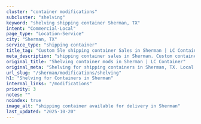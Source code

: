 ```yaml
---
cluster: "container modifications"
subcluster: "shelving"
keyword: "shelving shipping container Sherman, TX"
intent: "Commercial-Local"
page_type: "Location-Service"
city: "Sherman, TX"
service_type: "shipping container"
title_tag: "Custom 5le shipping container Sales in Sherman | LC Container"
meta_description: "shipping container sales in Sherman. Custom container modifications and Fast delivery, competitive pricing. Serving modifications area. Quote ID: S89. Call (214) 524-4168 for your free quote today."
original_title: "Shelving container mods in Sherman | LC Container"
original_meta: "Shelving for shipping containers in Sherman, TX. Local fabrication & pro install. LC Container — Since 2003. Get a quote."
url_slug: "/sherman/modifications/shelving"
h1: "Shelving for Containers in Sherman"
internal_links: "/modifications"
priority: 3
notes: ""
noindex: true
image_alt: "shipping container available for delivery in Sherman"
last_updated: "2025-10-20"
---
```


<!-- TODO: Add unique city/inventory copy, images, and internal links here. -->
